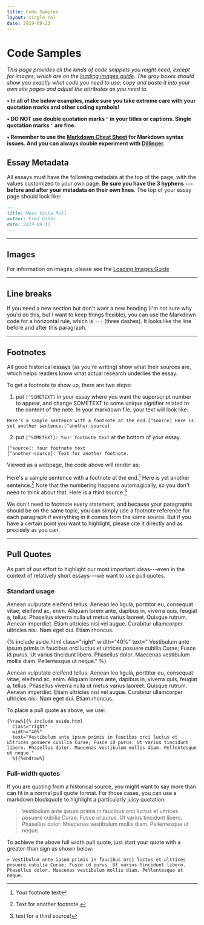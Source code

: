 ```yaml
---
title: Code Samples
layout: single-col
date: 2019-09-23
---
```


# Code Samples

*This page provides all the kinds of code snippets you might need, except for images, which are on the [loading images guide](loading-images). The gray boxes should show you exactly what code you need to use; copy and paste it into your own site pages and adjust the attributes as you need to.*

**• In all of the below examples, make sure you take extreme care with your quotation marks and other coding symbols!**

**• DO NOT use double quotation marks `"` in your titles or captions. Single quotation marks `'` are fine.**

**• Remember to use the [Markdown Cheat Sheet](https://github.com/adam-p/markdown-here/wiki/Markdown-Cheatsheet) for Markdown syntax issues. And you can always double experiment with [Dillinger](http://dillinger.io).**


## Essay Metadata
All essays must have the following metadata at the top of the page, with the values customized to your own page. **Be sure you have the 3 hyphens `---` before and after your metadata on their own lines**. The top of your essay page should look like:

``` markdown
---
title: Mesa Vista Hall
author: Fred Gibbs
date: 2019-09-13
---
```

---

## Images
For information on images, please see the [Loading Images Guide](loading-images)


---

## Line breaks
If you need a new section but don't want a new heading (I'm not sure why you'd do this, but I want to keep things flexible), you can use the Markdown code for a horizontal rule, which is `---` (three dashes). It looks like the line before and after this paragraph.

---
## Footnotes
All good historical essays (as you're writing) show what their sources are, which helps readers know what actual research underlies the essay.

To get a footnote to show up, there are two steps:

1) put `[^SOMETEXT]` in your essay where you want the superscript number to appear, and change SOMETEXT to some unique signifier related to the content of the note. In your markdown file, your text will look like:

```
Here's a sample sentence with a footnote at the end.[^source] Here is yet another sentence.[^another-source]
```

2) put  `[^SOMETEXT]: Your footnote text` at the bottom of your essay.


```
[^source]: Your footnote text
[^another-source]: Text for another footnote.
```

Viewed as a webpage, the code above will render as:

Here's a sample sentence with a footnote at the end.[^source] Here is yet another sentence.[^another-source]  Note that the numbering happens automagically, so you don't need to think about that. Here is a third source.[^third source]

[^source]: Your footnote text
[^another-source]: Text for another footnote.
[^third source]: text for a third source!

We don't need to footnote every statement, and because your paragraphs should be on the same topic, you can simply use a footnote reference for each paragraph if everything in it comes from the same source. But if you have a certain point you want to highlight, please cite it directly and as precisely as you can.




---

## Pull Quotes

As part of our effort to highlight our most important ideas---even in the context of relatively short essays---we want to use pull quotes.

### Standard usage
Aenean vulputate eleifend tellus. Aenean leo ligula, porttitor eu, consequat vitae, eleifend ac, enim. Aliquam lorem ante, dapibus in, viverra quis, feugiat a, tellus. Phasellus viverra nulla ut metus varius laoreet. Quisque rutrum. Aenean imperdiet. Etiam ultricies nisi vel augue. Curabitur ullamcorper ultricies nisi. Nam eget dui. Etiam rhoncus.

{% include aside.html class="right" width="40%" text="
Vestibulum ante ipsum primis in faucibus orci luctus et ultrices posuere cubilia Curae; Fusce id purus. Ut varius tincidunt libero. Phasellus dolor. Maecenas vestibulum mollis diam. Pellentesque ut neque." %}

Aenean vulputate eleifend tellus. Aenean leo ligula, porttitor eu, consequat vitae, eleifend ac, enim. Aliquam lorem ante, dapibus in, viverra quis, feugiat a, tellus. Phasellus viverra nulla ut metus varius laoreet. Quisque rutrum. Aenean imperdiet. Etiam ultricies nisi vel augue. Curabitur ullamcorper ultricies nisi. Nam eget dui. Etiam rhoncus.


To place a pull quote as above, we use:


```
{%raw%}{% include aside.html
  class="right"
  width="40%"
  text="Vestibulum ante ipsum primis in faucibus orci luctus et ultrices posuere cubilia Curae; Fusce id purus. Ut varius tincidunt libero. Phasellus dolor. Maecenas vestibulum mollis diam. Pellentesque ut neque."
  %}{%endraw%}
```


### Full-width quotes
If you are quoting from a historical source, you might want to say more than can fit in a normal pull quote format. For those cases, you can use a markdown blockquote to highlight a particularly juicy quotation.

> Vestibulum ante ipsum primis in faucibus orci luctus et ultrices posuere cubilia Curae; Fusce id purus. Ut varius tincidunt libero. Phasellus dolor. Maecenas vestibulum mollis diam. Pellentesque ut neque.

To achieve the above full width pull quote, just start your quote with a greater-than sign as shown below:
```
> Vestibulum ante ipsum primis in faucibus orci luctus et ultrices posuere cubilia Curae; Fusce id purus. Ut varius tincidunt libero. Phasellus dolor. Maecenas vestibulum mollis diam. Pellentesque ut neque.
```
